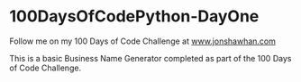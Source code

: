 # 100DaysOfCodePython-DayOne
Follow me on my 100 Days of Code Challenge at www.jonshawhan.com

This is a basic Business Name Generator completed as part of the 100 Days of Code Challenge.
